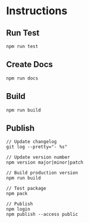 # Instructions

## Run Test
    npm run test

## Create Docs
    npm run docs

## Build
    npm run build

## Publish
    // Update changelog
    git log --pretty="- %s"

    // Update version number
    npm version major|minor|patch

    // Build production version
    npm run build

    // Test package
    npm pack

    // Publish
    npm login
    npm publish --access public
    